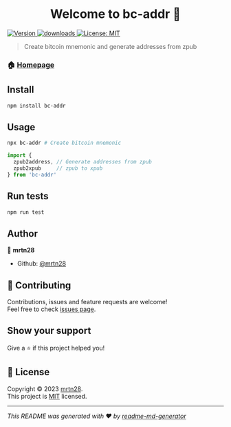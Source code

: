 <h1 align="center">Welcome to bc-addr 👋</h1>
<p>
  <a href="https://www.npmjs.com/package/bc-addr" target="_blank">
    <img alt="Version" src="https://img.shields.io/npm/v/bc-addr.svg">
  </a>
  <a href="https://www.npmjs.com/package/bc-addr">
    <img alt="downloads" src="https://img.shields.io/npm/dm/bc-addr.svg" target="_blank" />
  </a>
  <a href="https://github.com/mrtn28/bc-addr/blob/main/LICENSE" target="_blank">
    <img alt="License: MIT" src="https://img.shields.io/github/license/mrtn28/bc-addr" />
  </a>
</p>

> Create bitcoin mnemonic and generate addresses from zpub

### 🏠 [Homepage](https://github.com/mrtn28/bc-addr#readme)

## Install

```sh
npm install bc-addr
```

## Usage

```sh
npx bc-addr # Create bitcoin mnemonic
```

```js
import {
  zpub2address, // Generate addresses from zpub
  zpub2xpub     // zpub to xpub
} from 'bc-addr'
```

## Run tests

```sh
npm run test
```

## Author

👤 **mrtn28**

* Github: [@mrtn28](https://github.com/mrtn28)

## 🤝 Contributing

Contributions, issues and feature requests are welcome!<br />Feel free to check [issues page](https://github.com/mrtn28/bc-addr/issues).

## Show your support

Give a ⭐️ if this project helped you!

## 📝 License

Copyright © 2023 [mrtn28](https://github.com/mrtn28).<br />
This project is [MIT](https://github.com/mrtn28/bc-addr/blob/main/LICENSE) licensed.

***
_This README was generated with ❤️ by [readme-md-generator](https://github.com/kefranabg/readme-md-generator)_

